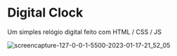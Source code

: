 # Digital Clock
Um simples relógio digital feito com HTML / CSS / JS

![screencapture-127-0-0-1-5500-2023-01-17-21_52_05](https://user-images.githubusercontent.com/120148612/213055644-3efbd521-1f2e-453d-a88e-76dcb0ce05cd.png)

